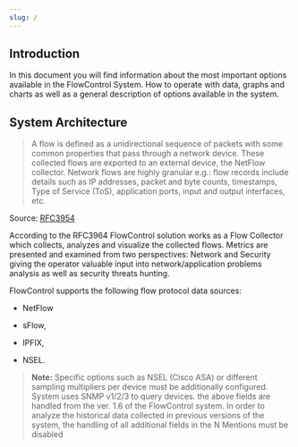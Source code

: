 ```yaml
---
slug: /
---
```


## Introduction

In this document you will find information about the most important options available in the FlowControl System. How to operate with data, graphs and charts as well as a general description of options available in the system. 

## System Architecture

> A flow is defined as a unidirectional sequence of packets with some common properties that pass through a network device.  These collected flows are exported to an external device, the NetFlow collector.  Network flows are highly granular e.g.: flow records include details such as IP addresses, packet and byte counts, timestamps, Type of Service (ToS), application ports, input and output interfaces, etc.

Source: [RFC3954](https://www.ietf.org/rfc/rfc3954.txt)

According to the RFC3964 FlowControl solution works as a Flow Collector which collects, analyzes and visualize the collected flows. Metrics are presented and examined from two perspectives: Network and Security giving the operator valuable input into network/application problems analysis as well as security threats hunting. 





[](../assets/sycope_flowcontrol_1_5.jpg)



FlowControl supports the following flow protocol data sources: 

- NetFlow 

- sFlow, 

- IPFIX,

- NSEL.


> **Note:** Specific options such as NSEL (Cisco ASA) or different sampling multipliers per device must be additionally configured. System uses SNMP v1/2/3 to query devices. the above fields are handled from the ver. 1.6 of the FlowControl system. In order to analyze the historical data collected  in previous versions of the system, the handling of all additional  fields in the N Mentions must be disabled

